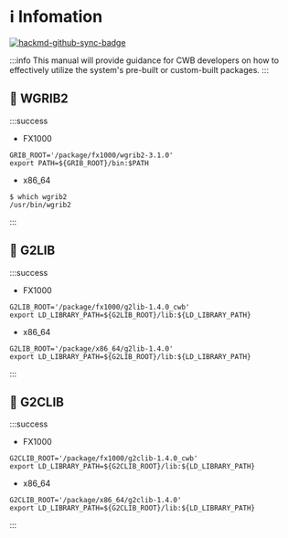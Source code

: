 # :information_source: Infomation

[![hackmd-github-sync-badge](https://hackmd.io/_zTR-3VFSIiDyhH_MvUlkw/badge)](https://hackmd.io/_zTR-3VFSIiDyhH_MvUlkw)

:::info
This manual will provide guidance for CWB developers on how to effectively utilize the system's pre-built or custom-built packages.
:::

## :hammer: WGRIB2
:::success
* FX1000
```
GRIB_ROOT='/package/fx1000/wgrib2-3.1.0'
export PATH=${GRIB_ROOT}/bin:$PATH
```
* x86_64
```
$ which wgrib2
/usr/bin/wgrib2
```
:::
## :hammer: G2LIB
:::success
* FX1000
```
G2LIB_ROOT='/package/fx1000/g2lib-1.4.0_cwb'
export LD_LIBRARY_PATH=${G2LIB_ROOT}/lib:${LD_LIBRARY_PATH}
```
* x86_64
```
G2LIB_ROOT='/package/x86_64/g2lib-1.4.0'
export LD_LIBRARY_PATH=${G2LIB_ROOT}/lib:${LD_LIBRARY_PATH}
```
:::
## :hammer: G2CLIB
:::success
* FX1000
```
G2CLIB_ROOT='/package/fx1000/g2clib-1.4.0_cwb'
export LD_LIBRARY_PATH=${G2CLIB_ROOT}/lib:${LD_LIBRARY_PATH}
```
* x86_64
```
G2CLIB_ROOT='/package/x86_64/g2clib-1.4.0'
export LD_LIBRARY_PATH=${G2CLIB_ROOT}/lib:${LD_LIBRARY_PATH}
```
:::